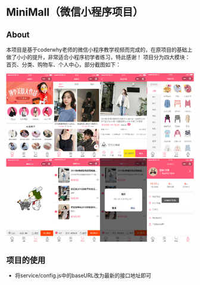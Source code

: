 # MiniMall（微信小程序项目）

## About

本项目是基于coderwhy老师的微信小程序教学视频而完成的，在原项目的基础上做了小小的提升，非常适合小程序初学者练习，特此感谢！
项目分为四大模块：首页、分类、购物车、个人中心，部分截图如下：

<img src="https://raw.githubusercontent.com/Withyooou/img-folder/main/MiniMall1.png" width="25%"/><img src="https://raw.githubusercontent.com/Withyooou/img-folder/main/MiniMall2.png" width="25%"/><img src="https://raw.githubusercontent.com/Withyooou/img-folder/main/MiniMall3.png" width="25%"/><img src="https://raw.githubusercontent.com/Withyooou/img-folder/main/MiniMall4.png" width="25%"/><img src="https://raw.githubusercontent.com/Withyooou/img-folder/main/MiniMall5.png" width="25%"/><img src="https://raw.githubusercontent.com/Withyooou/img-folder/main/MiniMall6.png" width="25%"/><img src="https://raw.githubusercontent.com/Withyooou/img-folder/main/MiniMall7.png" width="25%"/><img src="https://raw.githubusercontent.com/Withyooou/img-folder/main/MiniMall8.png" width="25%"/>

## 项目的使用
- 将service/config.js中的baseURL改为最新的接口地址即可

